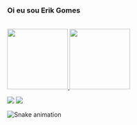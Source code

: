 ### Oi eu sou Erik Gomes  
<div style="display: inline_block"><br>
  <a href="https://github.com/Erik-Gomes">
  <img height="140px" src="https://github-readme-stats.vercel.app/api?username=Erik-Gomes&show_icons=true&theme=dark&include_all_commits=true&count_private=true"/>
  <img height="140px" src="https://github-readme-stats.vercel.app/api/top-langs/?username=Erik-Gomes&layout=compact&langs_count=16&theme=dark"/>
 
<div>
<div> 

 <a href="https://www.cloudskillsboost.google/public_profiles/e8840cea-2cdd-4afa-90dc-78258d0264f0"><img aling="center" src="https://img.shields.io/badge/Google_Cloud-4285F4?style=for-the-badge&logo=google-cloud&logoColor=white"></a>
 <img aling="center" src="https://img.shields.io/badge/Arduino_IDE-00979D?style=for-the-badge&logo=arduino&logoColor=white">

</div>

<div>
  
  ![Snake animation](https://github.com/Erik-Gomes/Erik-Gomes/blob/output/github-contribution-grid-snake.svg)  
  
</div>


